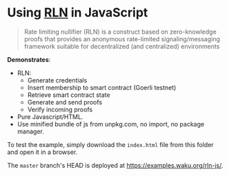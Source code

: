 # Using [RLN](https://rfc.vac.dev/spec/32/) in JavaScript

> Rate limiting nullifier (RLN) is a construct based on zero-knowledge proofs
> that provides an anonymous rate-limited signaling/messaging framework
> suitable for decentralized (and centralized) environments

**Demonstrates**:

- RLN:
  - Generate credentials
  - Insert membership to smart contract (Goerli testnet)
  - Retrieve smart contract state
  - Generate and send proofs
  - Verify incoming proofs
- Pure Javascript/HTML.
- Use minified bundle of js from unpkg.com, no import, no package manager.

To test the example, simply download the `index.html` file from this folder and open it in a browser.

The `master` branch's HEAD is deployed at https://examples.waku.org/rln-js/.
